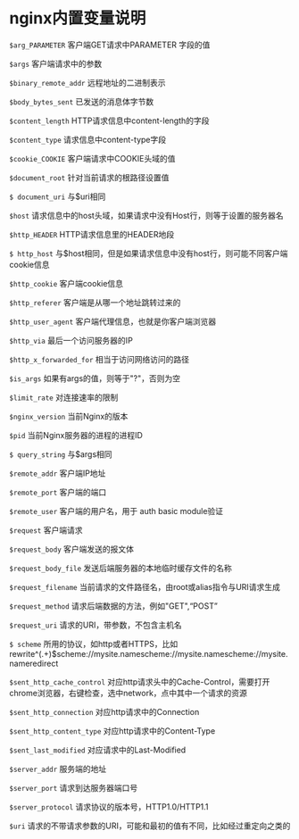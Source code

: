 # nginx内置变量说明

`$arg_PARAMETER` 客户端GET请求中PARAMETER 字段的值

`$args` 客户端请求中的参数

`$binary_remote_addr` 远程地址的二进制表示

`$body_bytes_sent` 已发送的消息体字节数

`$content_length` HTTP请求信息中content-length的字段

`$content_type` 请求信息中content-type字段

`$cookie_COOKIE` 客户端请求中COOKIE头域的值

`$document_root` 针对当前请求的根路径设置值

`$ document_uri`   与$uri相同

`$host` 请求信息中的host头域，如果请求中没有Host行，则等于设置的服务器名

`$http_HEADER`  HTTP请求信息里的HEADER地段

`$ http_host` 与$host相同，但是如果请求信息中没有host行，则可能不同客户端cookie信息

`$http_cookie` 客户端cookie信息

`$http_referer` 客户端是从哪一个地址跳转过来的

`$http_user_agent` 客户端代理信息，也就是你客户端浏览器

`$http_via` 最后一个访问服务器的IP

`$http_x_forwarded_for` 相当于访问网络访问的路径

`$is_args` 如果有args的值，则等于"?"，否则为空

`$limit_rate` 对连接速率的限制

`$nginx_version` 当前Nginx的版本

`$pid` 当前Nginx服务器的进程的进程ID

`$ query_string` 与$args相同

`$remote_addr` 客户端IP地址

`$remote_port` 客户端的端口

`$remote_user` 客户端的用户名，用于 auth basic module验证

`$request` 客户端请求

`$request_body` 客户端发送的报文体

`$request_body_file` 发送后端服务器的本地临时缓存文件的名称

`$request_filename` 当前请求的文件路径名，由root或alias指令与URI请求生成

`$request_method` 请求后端数据的方法，例如"GET",“POST”

`$request_uri` 请求的URI，带参数，不包含主机名

`$ scheme` 所用的协议，如http或者HTTPS，比如rewrite^(.+)$scheme://mysite.namescheme://mysite.namescheme://mysite.nameredirect

`$sent_http_cache_control` 对应http请求头中的Cache-Control，需要打开chrome浏览器，右键检查，选中network，点中其中一个请求的资源

`$sent_http_connection` 对应http请求中的Connection

`$sent_http_content_type` 对应http请求中的Content-Type

`$sent_last_modified` 对应请求中的Last-Modified

`$server_addr` 服务端的地址

`$server_port` 请求到达服务器端口号

`$server_protocol` 请求协议的版本号，HTTP1.0/HTTP1.1

`$uri` 请求的不带请求参数的URI，可能和最初的值有不同，比如经过重定向之类的